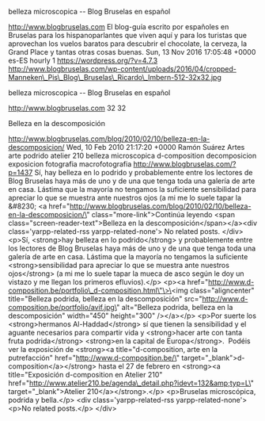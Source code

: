 belleza microscopica -- Blog Bruselas en español

http://www.blogbruselas.com El blog-guía escrito por españoles en
Bruselas para los hispanoparlantes que viven aquí y para los turistas
que aprovechan los vuelos baratos para descubrir el chocolate, la
cerveza, la Grand Place y tantas otras cosas buenas. Sun, 13 Nov 2016
17:05:48 +0000 es-ES hourly 1 https://wordpress.org/?v=4.7.3
http://www.blogbruselas.com/wp-content/uploads/2016/04/cropped-Manneken\_Pis\_Blog\_Bruselas\_Ricardo\_Imbern-512-32x32.jpg

belleza microscopica -- Blog Bruselas en español

http://www.blogbruselas.com 32 32

Belleza en la descomposición

http://www.blogbruselas.com/blog/2010/02/10/belleza-en-la-descomposicion/
Wed, 10 Feb 2010 21:17:20 +0000 Ramón Suárez Artes arte podrido atelier
210 belleza microscopica d-composition decomposicion exposicion
fotografia macrofotografia http://www.blogbruselas.com/?p=1437 Sí, hay
belleza en lo podrido y probablemente entre los lectores de Blog
Bruselas haya más de uno y de una que tenga toda una galería de arte en
casa. Lástima que la mayoría no tengamos la suficiente sensibilidad para
apreciar lo que se muestra ante nuestros ojos (a mi me lo suele tapar la
&\#8230; \<a
href=\"http://www.blogbruselas.com/blog/2010/02/10/belleza-en-la-descomposicion/\"
class=\"more-link\"\>Continúa leyendo \<span
class=\"screen-reader-text\"\>Belleza en la
descomposición\</span\>\</a\>\<div class=\'yarpp-related-rss
yarpp-related-none\'\> No related posts. \</div\> \<p\>Sí, \<strong\>hay
belleza en lo podrido\</strong\> y probablemente entre los lectores de
Blog Bruselas haya más de uno y de una que tenga toda una galería de
arte en casa. Lástima que la mayoría no tengamos la suficiente
\<strong\>sensibilidad para apreciar lo que se muestra ante nuestros
ojos\</strong\> (a mi me lo suele tapar la mueca de asco según le doy un
vistazo y me llegan los primeros efluvios).\</p\> \<p\>\<a
href=\"http://www.d-composition.be/portfolio\_d-composition.html\"\>\<img
class=\"aligncenter\" title=\"Belleza podrida, belleza en la
descomposición\" src=\"http://www.d-composition.be/portfolio/avif.jpg\"
alt=\"Belleza podrida, belleza en la descomposición\" width=\"450\"
height=\"300\" /\>\</a\>\</p\> \<p\>Por suerte los \<strong\>hermanos
Al-Haddad\</strong\> sí que tienen la sensibilidad y el aguante
necesarios para compartir vida y \<strong\>hacer arte con tanta fruta
podrida\</strong\> \<strong\>en la capital de Europa\</strong\>.  Podéis
ver la exposición de \<strong\>\<a title=\"d-composition, arte en la
putrefacción\" href=\"http://www.d-composition.be/\"
target=\"\_blank\"\>d-composition\</a\>\</strong\> hasta el 27 de
febrero en \<strong\>\<a title=\"Exposición d-composition en Atelier
210\"
href=\"http://www.atelier210.be/agenda\_detail.php?idevt=132&amp;typ=L\"
target=\"\_blank\"\>Atelier 210\</a\>\</strong\>.\</p\> \<p\>Bruselas
microscópica, podrida y bella.\</p\> \<div class=\'yarpp-related-rss
yarpp-related-none\'\> \<p\>No related posts.\</p\> \</div\>
